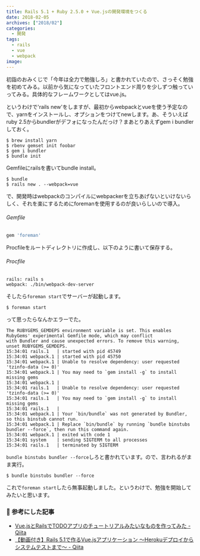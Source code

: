 ```yaml
---
title: Rails 5.1 + Ruby 2.5.0 + Vue.jsの開発環境をつくる
date: 2018-02-05
archives: ["2018/02"]
categories:
  - 開発
tags:
  - rails
  - vue
  - webpack
image: 
---
```

初詣のおみくじで「今年は全力で勉強しろ」と書かれていたので、さっそく勉強を初めてみる。以前から気になっていたフロントエンド周りを少しずつ触っていってみる。具体的なフレームワークとしてはvue.js。

<!--more-->

というわけで'rails new'をしますが、最初からwebpackとvueを使う予定なので、yarnをインストールし、オプションをつけてnewします。あ、そういえばruby 2.5からbundlerがデフォになったんだっけ？まあとりあえずgem i bundlerしておく。

```
$ brew install yarn
$ rbenv gemset init foobar
$ gem i bundler
$ bundle init
```

Gemfileにrailsを書いてbundle install。

```
$ bundle
$ rails new . --webpack=vue
```

で、開発時はwebpackのコンパイルにwebpackerを立ちあげないといけないらしく、それを楽にするためにforemanを使用するのが良いらしいので導入。

###### Gemfile
```ruby
gem 'foreman'
```

Procfileをルートディレクトリに作成し、以下のように書いて保存する。

###### Procfile
```
rails: rails s
webpack: ./bin/webpack-dev-server
```

そしたら`foreman start`でサーバーが起動します。

```
$ foreman start
```

って思ったらなんかエラーでた。

```
The RUBYGEMS_GEMDEPS environment variable is set. This enables RubyGems' experimental Gemfile mode, which may conflict
with Bundler and cause unexpected errors. To remove this warning, unset RUBYGEMS_GEMDEPS.
15:34:01 rails.1   | started with pid 45749
15:34:01 webpack.1 | started with pid 45750
15:34:01 webpack.1 | Unable to resolve dependency: user requested 'tzinfo-data (>= 0)'
15:34:01 webpack.1 | You may need to `gem install -g` to install missing gems
15:34:01 webpack.1 |
15:34:01 rails.1   | Unable to resolve dependency: user requested 'tzinfo-data (>= 0)'
15:34:01 rails.1   | You may need to `gem install -g` to install missing gems
15:34:01 rails.1   |
15:34:01 webpack.1 | Your `bin/bundle` was not generated by Bundler, so this binstub cannot run.
15:34:01 webpack.1 | Replace `bin/bundle` by running `bundle binstubs bundler --force`, then run this command again.
15:34:01 webpack.1 | exited with code 1
15:34:01 system    | sending SIGTERM to all processes
15:34:01 rails.1   | terminated by SIGTERM
```

`bundle binstubs bundler --force`しろと書かれています。ので、言われるがまま実行。

```
$ bundle binstubs bundler --force
```

これで`foreman start`したら無事起動しました。というわけで、勉強を開始してみたいと思います。


### 🙇 参考にした記事

- [Vue.jsとRailsでTODOアプリのチュートリアルみたいなものを作ってみた - Qiita](https://qiita.com/naoki85/items/51a8b0f2cbf949d08b11)
- [【動画付き】Rails 5.1で作るVue.jsアプリケーション ～Herokuデプロイからシステムテストまで～ - Qiita](https://qiita.com/jnchito/items/30ab14ebf29b945559f6)
